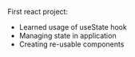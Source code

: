 First react project: 
- Learned usage of useState hook 
- Managing state in application 
- Creating re-usable components 


